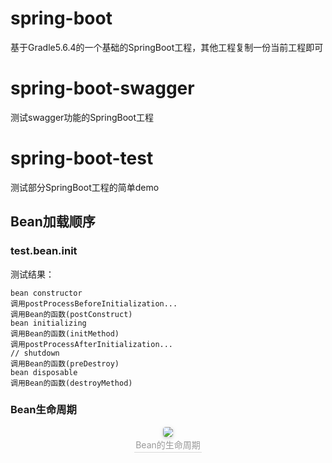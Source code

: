 # spring-boot

基于Gradle5.6.4的一个基础的SpringBoot工程，其他工程复制一份当前工程即可



# spring-boot-swagger

测试swagger功能的SpringBoot工程



# spring-boot-test

测试部分SpringBoot工程的简单demo

## Bean加载顺序

### test.bean.init

测试结果：

```
bean constructor
调用postProcessBeforeInitialization...
调用Bean的函数(postConstruct)
bean initializing
调用Bean的函数(initMethod)
调用postProcessAfterInitialization...
// shutdown
调用Bean的函数(preDestroy)
bean disposable
调用Bean的函数(destroyMethod)
```



### Bean生命周期

<center>
<img style="border-radius: 0.3125em;
box-shadow: 0 2px 4px 0 rgba(34,36,38,.12),0 2px 10px 0 rgba(34,36,38,.08);" 
src="https://gitee.com/liu1204/images/raw/master/img/7qDql3.jpg">
<br>
<div style="color:orange; border-bottom: 1px solid #d9d9d9;
display: inline-block;
color: #999;
padding: 2px;">Bean的生命周期</div>
</center>


